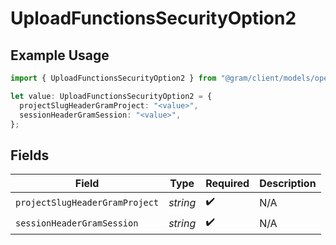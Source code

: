 # UploadFunctionsSecurityOption2

## Example Usage

```typescript
import { UploadFunctionsSecurityOption2 } from "@gram/client/models/operations";

let value: UploadFunctionsSecurityOption2 = {
  projectSlugHeaderGramProject: "<value>",
  sessionHeaderGramSession: "<value>",
};
```

## Fields

| Field                          | Type                           | Required                       | Description                    |
| ------------------------------ | ------------------------------ | ------------------------------ | ------------------------------ |
| `projectSlugHeaderGramProject` | *string*                       | :heavy_check_mark:             | N/A                            |
| `sessionHeaderGramSession`     | *string*                       | :heavy_check_mark:             | N/A                            |